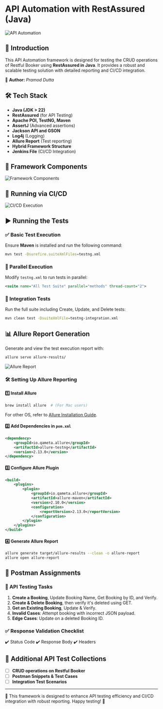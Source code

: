 # API Automation with RestAssured (Java)

![API Automation](https://github.com/PramodDutta/APIAutomationRestAssured/assets/1409610/69f398b3-8798-4fba-a091-3b1e321dcc7d)

## 🚀 Introduction
This API Automation framework is designed for testing the CRUD operations of Restful Booker using **RestAssured in Java**. It provides a robust and scalable testing solution with detailed reporting and CI/CD integration.

📌 **Author:** *Pramod Dutta*

## 🛠 Tech Stack
- **Java (JDK > 22)**
- **RestAssured** (for API Testing)
- **Apache POI, TestNG, Maven**
- **AssertJ** (Advanced assertions)
- **Jackson API and GSON**
- **Log4j** (Logging)
- **Allure Report** (Test reporting)
- **Hybrid Framework Structure**
- **Jenkins File** (CI/CD Integration)

## 📂 Framework Components
![Framework Components](https://github.com/PramodDutta/APIAutomationFramworkATB6x/assets/1409610/98bbc62d-7837-4bdc-900b-b214c675af6d)

## 🔄 Running via CI/CD
![CI/CD Execution](https://github.com/PramodDutta/APIAutomationRestAssured/assets/1409610/2d58bf82-0ffb-4fcb-a2d9-cf26920fa7b5)

## ▶️ Running the Tests

### ✅ Basic Test Execution
Ensure **Maven** is installed and run the following command:
```sh
mvn test -Dsurefire.suiteXmlFiles=testng.xml
```

### 🔀 Parallel Execution
Modify `testng.xml` to run tests in parallel:
```xml
<suite name="All Test Suite" parallel="methods" thread-count="2">
```

### 🔗 Integration Tests
Run the full suite including Create, Update, and Delete tests:
```sh
mvn clean test -DsuiteXmlFile=testng-integration.xml
```

## 📊 Allure Report Generation
Generate and view the test execution report with:
```sh
allure serve allure-results/
```
![Allure Report](https://github.com/PramodDutta/APIAutomationFramworkATB6x/assets/1409610/79ba2093-a1b7-4b36-ba16-9a6827af7afe)

### 🛠 Setting Up Allure Reporting
#### 1️⃣ Install Allure
```sh
brew install allure  # (For Mac users)
```
For other OS, refer to [Allure Installation Guide](https://docs.qameta.io/allure/).

#### 2️⃣ Add Dependencies in `pom.xml`
```xml
<dependency>
    <groupId>io.qameta.allure</groupId>
    <artifactId>allure-testng</artifactId>
    <version>2.13.0</version>
</dependency>
```

#### 3️⃣ Configure Allure Plugin
```xml
<build>
    <plugins>
        <plugin>
            <groupId>io.qameta.allure</groupId>
            <artifactId>allure-maven</artifactId>
            <version>2.10.0</version>
            <configuration>
                <reportVersion>2.13.0</reportVersion>
            </configuration>
        </plugin>
    </plugins>
</build>
```

#### 4️⃣ Generate Allure Report
```sh
allure generate target/allure-results --clean -o allure-report
allure open allure-report
```

## 📝 Postman Assignments
### 📌 API Testing Tasks
1. **Create a Booking**, Update Booking Name, Get Booking by ID, and Verify.
2. **Create & Delete Booking**, then verify it's deleted using GET.
3. **Get an Existing Booking**, Update & Verify.
4. **Invalid Cases**: Attempt booking with incorrect JSON payload.
5. **Edge Cases**: Update on a deleted Booking ID.

### ✅ Response Validation Checklist
✔️ Status Code
✔️ Response Body
✔️ Headers

## 📌 Additional API Test Collections
- [ ] **CRUD operations on Restful Booker**
- [ ] **Postman Snippets & Test Cases**
- [ ] **Integration Test Scenarios**

---
🎯 This framework is designed to enhance API testing efficiency and CI/CD integration with robust reporting. Happy testing! 🚀
